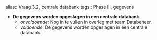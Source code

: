 alias:: Vraag 3.2, centrale databank
tags:: Phase III, gegevens

- **De gegevens worden opgeslagen in een centrale databank.**
	- *onvoldoende:* Nog in te vullen in overleg met team Databeheer.
	- *voldoende:* De gegevens worden opgeslagen in een centrale databank.